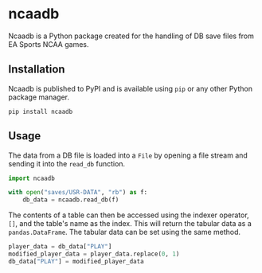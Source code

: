 # ncaadb

Ncaadb is a Python package created for the handling of DB save files from EA Sports NCAA games.

## Installation

Ncaadb is published to PyPI and is available using `pip` or any other Python package manager.

    pip install ncaadb


## Usage

The data from a DB file is loaded into a `File` by opening a file stream and sending it into the `read_db` function.

``` python
import ncaadb

with open("saves/USR-DATA", "rb") as f:
    db_data = ncaadb.read_db(f)
```

The contents of a table can then be accessed using the indexer operator, `[]`, and the table's name as the index. This will return the tabular data as a `pandas.DataFrame`. The tabular data can be set using the same method. 

``` python
player_data = db_data["PLAY"]
modified_player_data = player_data.replace(0, 1)
db_data["PLAY"] = modified_player_data
```
